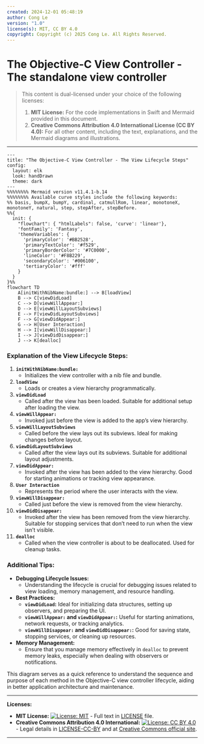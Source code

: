 ```yaml
---
created: 2024-12-01 05:48:19
author: Cong Le
version: "1.0"
license(s): MIT, CC BY 4.0
copyright: Copyright (c) 2025 Cong Le. All Rights Reserved.
---
```


# The Objective-C View Controller - The standalone view controller

> This content is dual-licensed under your choice of the following licenses:
> 1.  **MIT License:** For the code implementations in Swift and Mermaid provided in this document.
> 2.  **Creative Commons Attribution 4.0 International License (CC BY 4.0):** For all other content, including the text, explanations, and the Mermaid diagrams and illustrations.

---

```mermaid
---
title: "The Objective-C View Controller - The View Lifecycle Steps"
config:
  layout: elk
  look: handDrawn
  theme: dark
---
%%%%%%%% Mermaid version v11.4.1-b.14
%%%%%%%% Available curve styles include the following keywords:
%% basis, bumpX, bumpY, cardinal, catmullRom, linear, monotoneX, monotoneY, natural, step, stepAfter, stepBefore.
%%{
  init: {
    "flowchart": { "htmlLabels": false, 'curve': 'linear'},
    'fontFamily': 'Fantasy',
    'themeVariables': {
      'primaryColor': '#BB2528',
      'primaryTextColor': '#f529',
      'primaryBorderColor': '#7C0000',
      'lineColor': '#F8B229',
      'secondaryColor': '#006100',
      'tertiaryColor': '#fff'
    }
  }
}%%
flowchart TD
    A[initWithNibName:bundle:] --> B[loadView]
    B --> C[viewDidLoad]
    C --> D[viewWillAppear:]
    D --> E[viewWillLayoutSubviews]
    E --> F[viewDidLayoutSubviews]
    F --> G[viewDidAppear:]
    G --> H[User Interaction]
    H --> I[viewWillDisappear:]
    I --> J[viewDidDisappear:]
    J --> K[dealloc]

```

### Explanation of the View Lifecycle Steps:

1. **`initWithNibName:bundle:`**
    - Initializes the view controller with a nib file and bundle.
2. **`loadView`**
    - Loads or creates a view hierarchy programmatically.
3. **`viewDidLoad`**
    - Called after the view has been loaded. Suitable for additional setup after loading the view.
4. **`viewWillAppear:`**
    - Invoked just before the view is added to the app’s view hierarchy.
5. **`viewWillLayoutSubviews`**
    - Called before the view lays out its subviews. Ideal for making changes before layout.
6. **`viewDidLayoutSubviews`**
    - Called after the view lays out its subviews. Suitable for additional layout adjustments.
7. **`viewDidAppear:`**
    - Invoked after the view has been added to the view hierarchy. Good for starting animations or tracking view appearance.
8. **`User Interaction`**
    - Represents the period where the user interacts with the view.
9. **`viewWillDisappear:`**
    - Called just before the view is removed from the view hierarchy.
10. **`viewDidDisappear:`**
    - Invoked after the view has been removed from the view hierarchy. Suitable for stopping services that don’t need to run when the view isn’t visible.
11. **`dealloc`**
    - Called when the view controller is about to be deallocated. Used for cleanup tasks.

### Additional Tips:

- **Debugging Lifecycle Issues:**
    - Understanding the lifecycle is crucial for debugging issues related to view loading, memory management, and resource handling.
- **Best Practices:**
    - **`viewDidLoad`:** Ideal for initializing data structures, setting up observers, and preparing the UI.
    - **`viewWillAppear:` and `viewDidAppear:`:** Useful for starting animations, network requests, or tracking analytics.
    - **`viewWillDisappear:` and `viewDidDisappear:`:** Good for saving state, stopping services, or cleaning up resources.
- **Memory Management:**
    - Ensure that you manage memory effectively in `dealloc` to prevent memory leaks, especially when dealing with observers or notifications.

This diagram serves as a quick reference to understand the sequence and purpose of each method in the Objective-C view controller lifecycle, aiding in better application architecture and maintenance.



---
**Licenses:**

- **MIT License:**  [![License: MIT](https://img.shields.io/badge/License-MIT-yellow.svg)](LICENSE) - Full text in [LICENSE](LICENSE) file.
- **Creative Commons Attribution 4.0 International:** [![License: CC BY 4.0](https://licensebuttons.net/l/by/4.0/88x31.png)](LICENSE-CC-BY) - Legal details in [LICENSE-CC-BY](LICENSE-CC-BY) and at [Creative Commons official site](http://creativecommons.org/licenses/by/4.0/).

---
